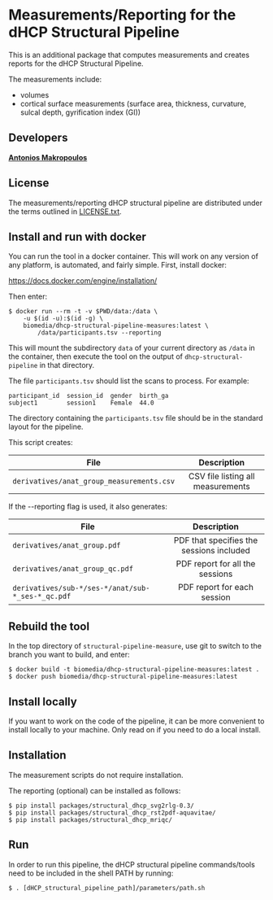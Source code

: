 # Measurements/Reporting for the dHCP Structural Pipeline

This is an additional package that computes measurements and creates reports
for the dHCP Structural Pipeline.

The measurements include:

* volumes
* cortical surface measurements (surface area, thickness, curvature, sulcal
  depth, gyrification index (GI))

## Developers

[**Antonios Makropoulos**](http://antoniosmakropoulos.com)

## License

The measurements/reporting dHCP structural pipeline are distributed under
the terms outlined in [LICENSE.txt](LICENSE.txt).

## Install and run with docker

You can run the tool in a docker container. This will work on any version
of any platform, is automated, and fairly simple. First, install docker:

https://docs.docker.com/engine/installation/

Then enter:

```
$ docker run --rm -t -v $PWD/data:/data \
    -u $(id -u):$(id -g) \
    biomedia/dhcp-structural-pipeline-measures:latest \
        /data/participants.tsv --reporting
```

This will mount the subdirectory `data` of
your current directory as `/data` in the container, then execute the tool
on the output of `dhcp-structural-pipeline` in that directory. 

The file `participants.tsv` should list the scans to process. For example:

```
participant_id  session_id  gender  birth_ga
subject1        session1    Female  44.0
```

The directory containing the `participants.tsv` file should be in the standard
layout for the pipeline. 

This script creates:

File | Description
| -------------  | :-------------: |
`derivatives/anat_group_measurements.csv` | CSV file listing all measurements

If the --reporting flag is used, it also generates:

File | Description
| -------------  | :-------------: |
`derivatives/anat_group.pdf` | PDF that specifies the sessions included
`derivatives/anat_group_qc.pdf` | PDF report for all the sessions
`derivatives/sub-*/ses-*/anat/sub-*_ses-*_qc.pdf` | PDF report for each session

## Rebuild the tool

In the top directory of `structural-pipeline-measure`, use git to 
switch to the branch you want to build, and enter:

```
$ docker build -t biomedia/dhcp-structural-pipeline-measures:latest .
$ docker push biomedia/dhcp-structural-pipeline-measures:latest
```

## Install locally

If you want to work on the code of the pipeline, it can be more convenient to
install locally to your machine. Only read on if you need to do a local
install. 

## Installation

The measurement scripts do not require installation.

The reporting (optional) can be installed as follows:

```
$ pip install packages/structural_dhcp_svg2rlg-0.3/
$ pip install packages/structural_dhcp_rst2pdf-aquavitae/
$ pip install packages/structural_dhcp_mriqc/
```

## Run

In order to run this pipeline, the dHCP structural pipeline commands/tools
need to be included in the shell PATH by running:

```
$ . [dHCP_structural_pipeline_path]/parameters/path.sh
```

